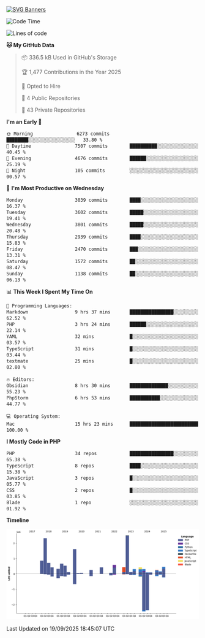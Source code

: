 [![SVG Banners](https://svg-banners.vercel.app/api?type=glitch&text1=Gere_Lajos%F0%9F%92%BB&width=800&height=400)](https://github.com/Akshay090/svg-banners)

<!--START_SECTION:waka-->
![Code Time](http://img.shields.io/badge/Code%20Time-2%2C852%20hrs%2014%20mins-blue)

![Lines of code](https://img.shields.io/badge/From%20Hello%20World%20I%27ve%20Written-14.1%20million%20lines%20of%20code-blue)

**🐱 My GitHub Data** 

> 📦 336.5 kB Used in GitHub's Storage 
 > 
> 🏆 1,477 Contributions in the Year 2025
 > 
> 💼 Opted to Hire
 > 
> 📜 4 Public Repositories 
 > 
> 🔑 43 Private Repositories 
 > 
**I'm an Early 🐤** 

```text
🌞 Morning                6273 commits        ████████░░░░░░░░░░░░░░░░░   33.80 % 
🌆 Daytime                7507 commits        ██████████░░░░░░░░░░░░░░░   40.45 % 
🌃 Evening                4676 commits        ██████░░░░░░░░░░░░░░░░░░░   25.19 % 
🌙 Night                  105 commits         ░░░░░░░░░░░░░░░░░░░░░░░░░   00.57 % 
```
📅 **I'm Most Productive on Wednesday** 

```text
Monday                   3039 commits        ████░░░░░░░░░░░░░░░░░░░░░   16.37 % 
Tuesday                  3602 commits        █████░░░░░░░░░░░░░░░░░░░░   19.41 % 
Wednesday                3801 commits        █████░░░░░░░░░░░░░░░░░░░░   20.48 % 
Thursday                 2939 commits        ████░░░░░░░░░░░░░░░░░░░░░   15.83 % 
Friday                   2470 commits        ███░░░░░░░░░░░░░░░░░░░░░░   13.31 % 
Saturday                 1572 commits        ██░░░░░░░░░░░░░░░░░░░░░░░   08.47 % 
Sunday                   1138 commits        ██░░░░░░░░░░░░░░░░░░░░░░░   06.13 % 
```


📊 **This Week I Spent My Time On** 

```text
💬 Programming Languages: 
Markdown                 9 hrs 37 mins       ████████████████░░░░░░░░░   62.52 % 
PHP                      3 hrs 24 mins       ██████░░░░░░░░░░░░░░░░░░░   22.14 % 
YAML                     32 mins             █░░░░░░░░░░░░░░░░░░░░░░░░   03.57 % 
TypeScript               31 mins             █░░░░░░░░░░░░░░░░░░░░░░░░   03.44 % 
textmate                 25 mins             █░░░░░░░░░░░░░░░░░░░░░░░░   02.80 % 

🔥 Editors: 
Obsidian                 8 hrs 30 mins       ██████████████░░░░░░░░░░░   55.23 % 
PhpStorm                 6 hrs 53 mins       ███████████░░░░░░░░░░░░░░   44.77 % 

💻 Operating System: 
Mac                      15 hrs 23 mins      █████████████████████████   100.00 % 
```

**I Mostly Code in PHP** 

```text
PHP                      34 repos            ████████████████░░░░░░░░░   65.38 % 
TypeScript               8 repos             ████░░░░░░░░░░░░░░░░░░░░░   15.38 % 
JavaScript               3 repos             █░░░░░░░░░░░░░░░░░░░░░░░░   05.77 % 
CSS                      2 repos             █░░░░░░░░░░░░░░░░░░░░░░░░   03.85 % 
Blade                    1 repo              ░░░░░░░░░░░░░░░░░░░░░░░░░   01.92 % 
```



**Timeline**

![Lines of Code chart](https://raw.githubusercontent.com/gere-lajos/gere-lajos/main/assets/bar_graph.png)


 Last Updated on 19/09/2025 18:45:07 UTC
<!--END_SECTION:waka-->

